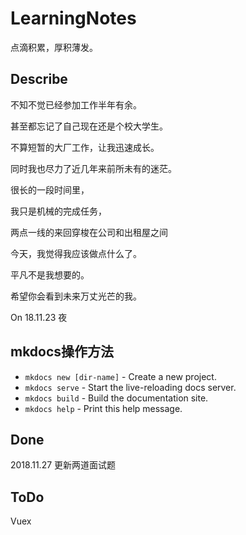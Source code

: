 # LearningNotes
点滴积累，厚积薄发。

## Describe 
  不知不觉已经参加工作半年有余。
  
  甚至都忘记了自己现在还是个校大学生。
  
  不算短暂的大厂工作，让我迅速成长。
  
  同时我也尽力了近几年来前所未有的迷茫。
  
  很长的一段时间里，
  
  我只是机械的完成任务，
  
  两点一线的来回穿梭在公司和出租屋之间
  
  今天，我觉得我应该做点什么了。
  
  平凡不是我想要的。
  
  希望你会看到未来万丈光芒的我。
  
  On 18.11.23 夜


  ## mkdocs操作方法
* `mkdocs new [dir-name]` - Create a new project.
* `mkdocs serve` - Start the live-reloading docs server.
* `mkdocs build` - Build the documentation site.
* `mkdocs help` - Print this help message.

## Done
2018.11.27 更新两道面试题
## ToDo
Vuex


